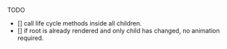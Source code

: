 TODO

- [] call life cycle methods inside all children.
- [] if root is already rendered and only child has changed, no animation required.
